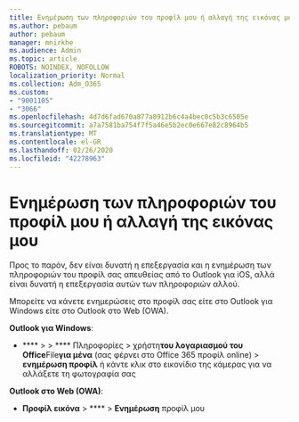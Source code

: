 ```yaml
---
title: Ενημέρωση των πληροφοριών του προφίλ μου ή αλλαγή της εικόνας μου
ms.author: pebaum
author: pebaum
manager: mnirkhe
ms.audience: Admin
ms.topic: article
ROBOTS: NOINDEX, NOFOLLOW
localization_priority: Normal
ms.collection: Adm_O365
ms.custom:
- "9001105"
- "3066"
ms.openlocfilehash: 4d7d6fad670a877a0912b6c4a4bec0c5b3c6505e
ms.sourcegitcommit: a7a7581ba754f7f5a46e5b2ec0e667e82c8964b5
ms.translationtype: MT
ms.contentlocale: el-GR
ms.lasthandoff: 02/26/2020
ms.locfileid: "42278963"
---
```

# <a name="update-my-profile-information-or-change-my-picture"></a>Ενημέρωση των πληροφοριών του προφίλ μου ή αλλαγή της εικόνας μου

Προς το παρόν, δεν είναι δυνατή η επεξεργασία και η ενημέρωση των πληροφοριών του προφίλ σας απευθείας από το Outlook για iOS, αλλά είναι δυνατή η επεξεργασία αυτών των πληροφοριών αλλού. 

Μπορείτε να κάνετε ενημερώσεις στο προφίλ σας είτε στο Outlook για Windows είτε στο Outlook στο Web (OWA). 

**Outlook για Windows**: 

- **** >  > **** Πληροφορίες > χρήστη**του λογαριασμού του Office**File**για μένα** (σας φέρνει στο Office 365 προφίλ online) > **ενημέρωση προφίλ** ή κάντε κλικ στο εικονίδιο της κάμερας για να αλλάξετε τη φωτογραφία σας  
  
**Outlook στο Web (OWA)**: 

- **Προφίλ εικόνα** > **** > **Ενημέρωση** προφίλ μου
